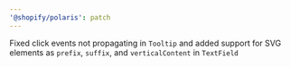 ```yaml
---
'@shopify/polaris': patch
---
```


Fixed click events not propagating in `Tooltip` and added support for SVG elements as `prefix`, `suffix`, and `verticalContent` in `TextField` 
